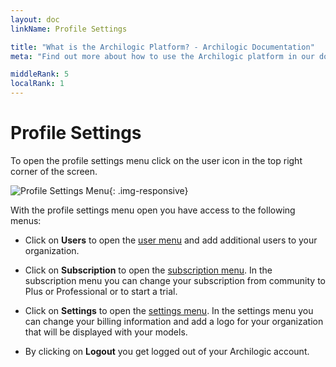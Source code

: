 ```yaml
---
layout: doc
linkName: Profile Settings

title: "What is the Archilogic Platform? - Archilogic Documentation"
meta: "Find out more about how to use the Archilogic platform in our documentation."

middleRank: 5
localRank: 1
---
```


# Profile Settings

To open the profile settings menu click on the user icon in the top right corner of the screen.

![Profile Settings Menu]({{site.path}}/assets/images/Platform-Settings-Menu.jpg){: .img-responsive}

With the profile settings menu open you have access to the following menus:

* Click on **Users** to open the [user menu](users.html) and add additional users to your organization.

* Click on **Subscription** to open the [subscription menu](subscription.html). In the subscription menu you can change your subscription from community to Plus or Professional or to start a trial.

* Click on **Settings** to open the [settings menu](settings.html). In the settings menu you can change your billing information and add a logo for your organization that will be displayed with your models.

* By clicking on **Logout** you get logged out of your Archilogic account.

